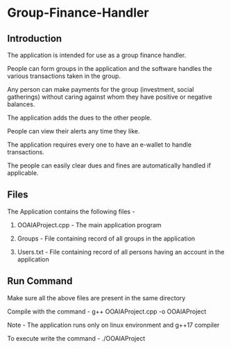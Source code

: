 # Group-Finance-Handler

## Introduction
The application is intended for use as a group finance handler.

People can form groups in the application and the software handles the various transactions taken in the group.

Any person can make payments for the group (investment, social gatherings) without caring against whom they have positive or negative balances.

The application adds the dues to the other people.

People can view their alerts any time they like.

The application requires every one to have an e-wallet to handle transactions.

The people can easily clear dues and fines are automatically handled if applicable.

## Files
The Application contains the following files - 

1) OOAIAProject.cpp - The main application program

2) Groups - File containing record of all groups in the application

3) Users.txt - File containing record of all persons having an account in the application

## Run Command
Make sure all the above files are present in the same directory

Compile with the command - g++ OOAIAProject.cpp -o OOAIAProject

Note - The application runs only on linux environment and g++17 compiler

To execute write the command - ./OOAIAProject
